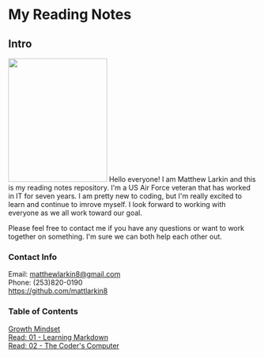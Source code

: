 # **My Reading Notes**

## **Intro**
<img src="https://user-images.githubusercontent.com/104344814/165158585-2c82acc3-4646-48fb-bfff-8ba10c0c8ea5.jpeg" width="200" height="250" />  
Hello everyone! I am Matthew Larkin and this is my reading notes repository. I'm a US Air Force veteran that has worked in IT for seven years. I am pretty new to coding, but I'm really excited to learn and continue to imrove myself. I look forward to working with everyone as we all work toward our goal.

<br />

Please feel free to contact me if you have any questions or want to work together on something. I'm sure we can both help each other out.

### **Contact Info**
Email: matthewlarkin8@gmail.com  
Phone: (253)820-0190  
<https://github.com/mattlarkin8>

### **Table of Contents**
[Growth Mindset](Growth%20Mindset)  
[Read: 01 - Learning Markdown](Markdown.md)  
[Read: 02 - The Coder's Computer](Coder.md)  

